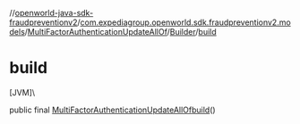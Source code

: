 //[openworld-java-sdk-fraudpreventionv2](../../../../index.md)/[com.expediagroup.openworld.sdk.fraudpreventionv2.models](../../index.md)/[MultiFactorAuthenticationUpdateAllOf](../index.md)/[Builder](index.md)/[build](build.md)

# build

[JVM]\

public final [MultiFactorAuthenticationUpdateAllOf](../index.md)[build](build.md)()
